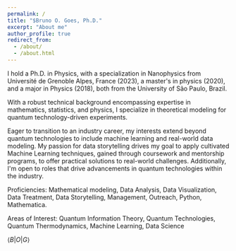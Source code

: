 ```yaml
---
permalink: /
title: "$Bruno O. Goes, Ph.D."
excerpt: "About me"
author_profile: true
redirect_from: 
  - /about/
  - /about.html
---
```


I hold a Ph.D. in Physics, with a specialization in Nanophysics from Université de Grenoble Alpes, France (2023), a master's in physics (2020), and a major in Physics (2018), both from the University of São Paulo, Brazil. 

With a robust technical background encompassing expertise in mathematics, statistics, and physics, I specialize in theoretical modeling for quantum technology-driven experiments.

Eager to transition to an industry career, my interests extend beyond quantum technologies to include machine learning and real-world data modeling. My passion for data storytelling drives my goal to apply cultivated Machine Learning techniques, gained through coursework and mentorship programs, to offer practical solutions to real-world challenges. Additionally, I'm open to roles that drive advancements in quantum technologies within the industry.

Proficiencies: Mathematical modeling, Data Analysis, Data Visualization, Data Treatment, Data Storytelling, Management, Outreach, Python, Mathematica.

Areas of Interest: Quantum Information Theory, Quantum Technologies, Quantum Thermodynamics, Machine Learning, Data Science

$\langle B \vert O \vert G \rangle$
